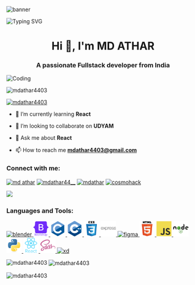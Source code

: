 ![banner](https://user-images.githubusercontent.com/109308073/202793525-b2d35c97-1687-46ed-a44a-86504d86c81c.png)


![Typing SVG](https://readme-typing-svg.herokuapp.com?font=monaco&duration=4000&color=00FFC6&vCenter=true&lines=Hi+I+am+Md+Athar+from+IIT+VARANASI;I'm+currently+learning+React;+Angular,+Node,+Express;+Also+exploring+NLP+techniques;)

<h1 align="center">Hi 👋, I'm MD ATHAR</h1>
<h3 align="center">A passionate Fullstack developer from India</h3>
<img  alt="Coding" width="500" src="https://www.techbabble.zone/content/images/size/w1140/2021/07/46207-programmer-1.gif">

<p align="left"> <img src="https://komarev.com/ghpvc/?username=mdathar4403&label=Profile%20views&color=0e75b6&style=flat" alt="mdathar4403" /> </p>

<p align="left"> <a href="https://github.com/ryo-ma/github-profile-trophy"><img src="https://github-profile-trophy.vercel.app/?username=mdathar4403" alt="mdathar4403" /></a> </p>

- 🌱 I’m currently learning **React**

- 👯 I’m looking to collaborate on **UDYAM**

- 💬 Ask me about **React**

- 📫 How to reach me **mdathar4403@gmail.com**

<h3 align="left">Connect with me:</h3>
<p align="left">
<a href="https://linkedin.com/in/md athar" target="blank"><img align="center" src="https://raw.githubusercontent.com/rahuldkjain/github-profile-readme-generator/master/src/images/icons/Social/linked-in-alt.svg" alt="md athar" height="30" width="40" /></a>
<a href="https://instagram.com/mdathar44__" target="blank"><img align="center" src="https://raw.githubusercontent.com/rahuldkjain/github-profile-readme-generator/master/src/images/icons/Social/instagram.svg" alt="mdathar44__" height="30" width="40" /></a>
<a href="https://www.codechef.com/users/mdathar" target="blank"><img align="center" src="https://cdn.jsdelivr.net/npm/simple-icons@3.1.0/icons/codechef.svg" alt="mdathar" height="30" width="40" /></a>
<a href="https://codeforces.com/profile/cosmohack" target="blank"><img align="center" src="https://raw.githubusercontent.com/rahuldkjain/github-profile-readme-generator/master/src/images/icons/Social/codeforces.svg" alt="cosmohack" height="30" width="40" /></a>
</p>

<img width ="1000" src="https://holopin.me/mdathar">

<h3 align="left">Languages and Tools:</h3>

<p align="left"> <a href="https://www.blender.org/" target="_blank" rel="noreferrer"> <img src="https://download.blender.org/branding/community/blender_community_badge_white.svg" alt="blender" width="40" height="40"/> </a> <a href="https://getbootstrap.com" target="_blank" rel="noreferrer"> <img src="https://raw.githubusercontent.com/devicons/devicon/master/icons/bootstrap/bootstrap-plain-wordmark.svg" alt="bootstrap" width="40" height="40"/> </a> <a href="https://www.cprogramming.com/" target="_blank" rel="noreferrer"> <img src="https://raw.githubusercontent.com/devicons/devicon/master/icons/c/c-original.svg" alt="c" width="40" height="40"/> </a> <a href="https://www.w3schools.com/cpp/" target="_blank" rel="noreferrer"> <img src="https://raw.githubusercontent.com/devicons/devicon/master/icons/cplusplus/cplusplus-original.svg" alt="cplusplus" width="40" height="40"/> </a> <a href="https://www.w3schools.com/css/" target="_blank" rel="noreferrer"> <img src="https://raw.githubusercontent.com/devicons/devicon/master/icons/css3/css3-original-wordmark.svg" alt="css3" width="40" height="40"/> </a> <a href="https://expressjs.com" target="_blank" rel="noreferrer"> <img src="https://raw.githubusercontent.com/devicons/devicon/master/icons/express/express-original-wordmark.svg" alt="express" width="40" height="40"/> </a> <a href="https://www.figma.com/" target="_blank" rel="noreferrer"> <img src="https://www.vectorlogo.zone/logos/figma/figma-icon.svg" alt="figma" width="40" height="40"/> </a> <a href="https://www.w3.org/html/" target="_blank" rel="noreferrer"> <img src="https://raw.githubusercontent.com/devicons/devicon/master/icons/html5/html5-original-wordmark.svg" alt="html5" width="40" height="40"/> </a> <a href="https://developer.mozilla.org/en-US/docs/Web/JavaScript" target="_blank" rel="noreferrer"> <img src="https://raw.githubusercontent.com/devicons/devicon/master/icons/javascript/javascript-original.svg" alt="javascript" width="40" height="40"/> </a> <a href="https://nodejs.org" target="_blank" rel="noreferrer"> <img src="https://raw.githubusercontent.com/devicons/devicon/master/icons/nodejs/nodejs-original-wordmark.svg" alt="nodejs" width="40" height="40"/> </a> <a href="https://www.python.org" target="_blank" rel="noreferrer"> <img src="https://raw.githubusercontent.com/devicons/devicon/master/icons/python/python-original.svg" alt="python" width="40" height="40"/> </a> <a href="https://reactjs.org/" target="_blank" rel="noreferrer"> <img src="https://raw.githubusercontent.com/devicons/devicon/master/icons/react/react-original-wordmark.svg" alt="react" width="40" height="40"/> </a> <a href="https://sass-lang.com" target="_blank" rel="noreferrer"> <img src="https://raw.githubusercontent.com/devicons/devicon/master/icons/sass/sass-original.svg" alt="sass" width="40" height="40"/> </a> <a href="https://www.adobe.com/products/xd.html" target="_blank" rel="noreferrer"> <img src="https://cdn.worldvectorlogo.com/logos/adobe-xd.svg" alt="xd" width="40" height="40"/> </a> </p>

<p><img align="left" src="https://github-readme-stats.vercel.app/api/top-langs?username=mdathar4403&show_icons=true&locale=en&layout=compact" alt="mdathar4403" /></p>

<p>&nbsp;<img align="center" src="https://github-readme-stats.vercel.app/api?username=mdathar4403&show_icons=true&locale=en" alt="mdathar4403" /></p>

<p><img align="center" src="https://github-readme-streak-stats.herokuapp.com/?user=mdathar4403&" alt="mdathar4403" /></p>
